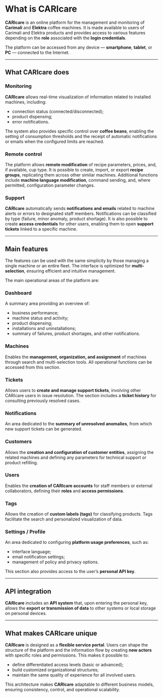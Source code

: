 # What is CARIcare

**CARIcare** is an online platform for the management and monitoring of **Carimali** and **Elektra** coffee machines.
It is made available to users of Carimali and Elektra products and provides access to various features depending on the **role** associated with the **login credentials**.

The platform can be accessed from any device — **smartphone**, **tablet**, or **PC** — connected to the Internet.

---

## What CARIcare does

### Monitoring

**CARIcare** allows real-time visualization of information related to installed machines, including:

* connection status (connected/disconnected);
* product dispensing;
* error notifications.

The system also provides specific control over **coffee beans**, enabling the setting of consumption thresholds and the receipt of automatic notifications or emails when the configured limits are reached.

### Remote control

The platform allows **remote modification** of recipe parameters, prices, and, if available, cup type.
It is possible to create, import, or export **recipe groups**, replicating them across other similar machines.
Additional functions include **machine language modification**, command sending, and, where permitted, configuration parameter changes.

### Support

**CARIcare** automatically sends **notifications and emails** related to machine alerts or errors to designated staff members.
Notifications can be classified by type (failure, minor anomaly, product shortage).
It is also possible to create **access credentials** for other users, enabling them to open **support tickets** linked to a specific machine.

---

## Main features

The features can be used with the same simplicity by those managing a single machine or an entire fleet.
The interface is optimized for **multi-selection**, ensuring efficient and intuitive management.

The main operational areas of the platform are:

### Dashboard

A summary area providing an overview of:

* business performance;
* machine status and activity;
* product dispensing;
* installations and uninstallations;
* summary of failures, product shortages, and other notifications.

### Machines

Enables the **management, organization, and assignment** of machines through search and multi-selection tools.
All operational functions can be accessed from this section.

### Tickets

Allows users to **create and manage support tickets**, involving other CARIcare users in issue resolution.
The section includes a **ticket history** for consulting previously resolved cases.

### Notifications

An area dedicated to the **summary of unresolved anomalies**, from which new support tickets can be generated.

### Customers

Allows the **creation and configuration of customer entities**, assigning the related machines and defining any parameters for technical support or product refilling.

### Users

Enables the **creation of CARIcare accounts** for staff members or external collaborators, defining their **roles** and **access permissions**.

### Tags

Allows the creation of **custom labels (tags)** for classifying products.
Tags facilitate the search and personalized visualization of data.

### Settings / Profile

An area dedicated to configuring **platform usage preferences**, such as:

* interface language;
* email notification settings;
* management of policy and privacy options.

This section also provides access to the user’s **personal API key**.

---

## API integration

**CARIcare** includes an **API system** that, upon entering the personal key, allows the **export or transmission of data** to other systems or local storage on personal devices.

---

## What makes CARIcare unique

**CARIcare** is designed as a **flexible service portal**.
Users can shape the structure of the platform and the information flow by creating **new actors** with specific roles and permissions.
This makes it possible to:

* define differentiated access levels (basic or advanced);
* build customized organizational structures;
* maintain the same quality of experience for all involved users.

This architecture makes **CARIcare** adaptable to different business models, ensuring consistency, control, and operational scalability.